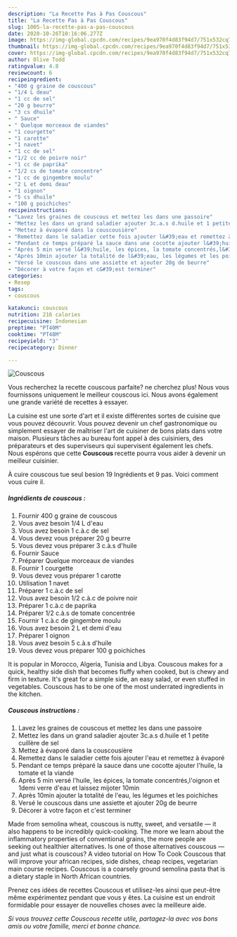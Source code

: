 ```yaml
---
description: "La Recette Pas à Pas Couscous"
title: "La Recette Pas à Pas Couscous"
slug: 1005-la-recette-pas-a-pas-couscous
date: 2020-10-26T10:16:06.277Z
image: https://img-global.cpcdn.com/recipes/9ea970f4d83f94d7/751x532cq70/couscous-photo-principale-de-la-recette.jpg
thumbnail: https://img-global.cpcdn.com/recipes/9ea970f4d83f94d7/751x532cq70/couscous-photo-principale-de-la-recette.jpg
cover: https://img-global.cpcdn.com/recipes/9ea970f4d83f94d7/751x532cq70/couscous-photo-principale-de-la-recette.jpg
author: Olive Todd
ratingvalue: 4.8
reviewcount: 6
recipeingredient:
- "400 g graine de couscous"
- "1/4 L deau"
- "1 cc de sel"
- "20 g beurre"
- "3 cs dhuile"
- " Sauce"
- " Quelque morceaux de viandes"
- "1 courgette"
- "1 carotte"
- "1 navet"
- "1 cc de sel"
- "1/2 cc de poivre noir"
- "1 cc de paprika"
- "1/2 cs de tomate concentre"
- "1 cc de gingembre moulu"
- "2 L et demi deau"
- "1 oignon"
- "5 cs dhuile"
- "100 g poichiches"
recipeinstructions:
- "Lavez les graines de couscous et mettez les dans une passoire"
- "Mettez les dans un grand saladier ajouter 3c.a.s d.huile et 1 petite cuillère de sel"
- "Mettez à évaporé dans la couscousière"
- "Remettez dans le saladier cette fois ajouter l&#39;eau et remettez à évaporé"
- "Pendant ce temps préparé la sauce dans une cocotte ajouter l&#39;huile, la tomate et la viande"
- "Après 5 min versé l&#39;huile, les épices, la tomate concentrés,l&#39;oignon et 1demi verre d&#39;eau et laissez mijoter 10min"
- "Après 10min ajouter la totalité de l&#39;eau, les légumes et les poichiches"
- "Versé le couscous dans une assiette et ajouter 20g de beurre"
- "Décorer à votre façon et c&#39;est terminer"
categories:
- Resep
tags:
- couscous

katakunci: couscous 
nutrition: 216 calories
recipecuisine: Indonesian
preptime: "PT40M"
cooktime: "PT48M"
recipeyield: "3"
recipecategory: Dinner

---
```



![Couscous](https://img-global.cpcdn.com/recipes/9ea970f4d83f94d7/751x532cq70/couscous-photo-principale-de-la-recette.jpg)

Vous recherchez la recette couscous parfaite? ne cherchez plus! Nous vous fournissons uniquement le meilleur couscous ici. Nous avons également une grande variété de recettes à essayer.

La cuisine est une sorte d'art et il existe différentes sortes de cuisine que vous pouvez découvrir. Vous pouvez devenir un chef gastronomique ou simplement essayer de maîtriser l'art de cuisiner de bons plats dans votre maison. Plusieurs tâches au bureau font appel à des cuisiniers, des préparateurs et des superviseurs qui supervisent également les chefs. Nous espérons que cette <strong> Couscous </strong> recette pourra vous aider à devenir un meilleur cuisinier.

<!--inarticleads1-->

À cuire couscous tue seul besion 19 Ingrédients et 9 pas. Voici comment vous cuire il.

##### Ingrédients de couscous :

1. Fournir 400 g graine de couscous
1. Vous avez besoin 1/4 L d&#39;eau
1. Vous avez besoin 1 c.à.c de sel
1. Vous devez vous préparer 20 g beurre
1. Vous devez vous préparer 3 c.à.s d&#39;huile
1. Fournir  Sauce
1. Préparer  Quelque morceaux de viandes
1. Fournir 1 courgette
1. Vous devez vous préparer 1 carotte
1. Utilisation 1 navet
1. Préparer 1 c.à.c de sel
1. Vous avez besoin 1/2 c.à.c de poivre noir
1. Préparer 1 c.à.c de paprika
1. Préparer 1/2 c.à.s de tomate concentrée
1. Fournir 1 c.à.c de gingembre moulu
1. Vous avez besoin 2 L et demi d&#39;eau
1. Préparer 1 oignon
1. Vous avez besoin 5 c.à.s d&#39;huile
1. Vous devez vous préparer 100 g poichiches


It is popular in Morocco, Algeria, Tunisia and Libya. Couscous makes for a quick, healthy side dish that becomes fluffy when cooked, but is chewy and firm in texture. It&#39;s great for a simple side, an easy salad, or even stuffed in vegetables. Couscous has to be one of the most underrated ingredients in the kitchen. 

<!--inarticleads2-->

##### Couscous instructions :

1. Lavez les graines de couscous et mettez les dans une passoire
1. Mettez les dans un grand saladier ajouter 3c.a.s d.huile et 1 petite cuillère de sel
1. Mettez à évaporé dans la couscousière
1. Remettez dans le saladier cette fois ajouter l&#39;eau et remettez à évaporé
1. Pendant ce temps préparé la sauce dans une cocotte ajouter l&#39;huile, la tomate et la viande
1. Après 5 min versé l&#39;huile, les épices, la tomate concentrés,l&#39;oignon et 1demi verre d&#39;eau et laissez mijoter 10min
1. Après 10min ajouter la totalité de l&#39;eau, les légumes et les poichiches
1. Versé le couscous dans une assiette et ajouter 20g de beurre
1. Décorer à votre façon et c&#39;est terminer


Made from semolina wheat, couscous is nutty, sweet, and versatile — it also happens to be incredibly quick-cooking. The more we learn about the inflammatory properties of conventional grains, the more people are seeking out healthier alternatives. Is one of those alternatives couscous — and just what is couscous? A video tutorial on How To Cook Couscous that will improve your african recipes, side dishes, cheap recipes, vegetarian main course recipes. Couscous is a coarsely ground semolina pasta that is a dietary staple in North African countries. 

<!--inarticleads1-->

<p>
Prenez ces idées de recettes Couscous et utilisez-les ainsi que peut-être même expérimentez pendant que vous y êtes. La cuisine est un endroit formidable pour essayer de nouvelles choses avec la meilleure aide.
</p>

<p>
<i>Si vous trouvez cette Couscous recette utile, partagez-la avec vos bons amis ou votre famille, merci et bonne chance.</i>
</p>

